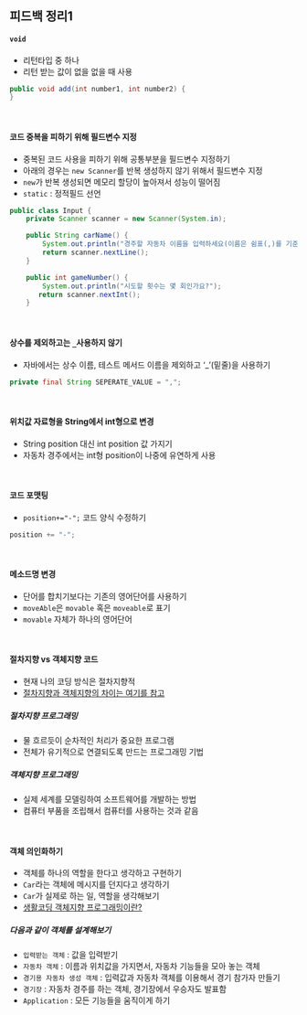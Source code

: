 피드백 정리1
---

#### `void` 
- 리턴타입 중 하나
- 리턴 받는 값이 없을 없을 때 사용
```java
public void add(int number1, int number2) {
}
```

<br>

#### 코드 중복을 피하기 위해 필드변수 지정
- 중복된 코드 사용을 피하기 위해 공통부분을 필드변수 지정하기
- 아래의 경우는 `new Scanner`를 반복 생성하지 않기 위해서 필드변수 지정
- `new`가 반복 생성되면 메모리 할당이 높아져서 성능이 떨어짐
- `static` : 정적필드 선언
```java
public class Input {
    private Scanner scanner = new Scanner(System.in);

    public String carName() {
        System.out.println("경주할 자동차 이름을 입력하세요(이름은 쉼표(,)를 기준으로 구분).");
        return scanner.nextLine();
    }

    public int gameNumber() {
        System.out.println("시도할 횟수는 몇 회인가요?");
       return scanner.nextInt();
    }
```

<br>

#### 상수를 제외하고는 `_`사용하지 않기
- 자바에서는 상수 이름, 테스트 메서드 이름을 제외하고 ‘_’(밑줄)을 사용하기
```java
private final String SEPERATE_VALUE = ",";
```

<br>

#### 위치값 자료형을 String에서 int형으로 변경
- String position 대신 int position 값 가지기
- 자동차 경주에서는 int형 position이 나중에 유연하게 사용

<br>

#### 코드 포맷팅
- `position+="-";` 코드 양식 수정하기
```java
position += "-";
```

<br>

#### 메소드명 변경
- 단어를 합치기보다는 기존의 영어단어를 사용하기
- `moveAble`은 `movable` 혹은 `moveable`로 표기 
- `movable` 자체가 하나의 영어단어

<br>

#### 절차지향 vs 객체지향 코드
- 현재 나의 코딩 방식은 절차지향적
- [절차지향과 객체지향의 차이는 여기를 참고][H]
##### 절차지향 프로그래밍
- 물 흐르듯이 순차적인 처리가 중요한 프로그램
- 전체가 유기적으로 연결되도록 만드는 프로그래밍 기법
##### 객체지향 프로그래밍
- 실제 세계를 모델링하여 소프트웨어를 개발하는 방법
- 컴퓨터 부품을 조립해서 컴퓨터를 사용하는 것과 같음

<br>

#### 객체 의인화하기
- 객체를 하나의 역할을 한다고 생각하고 구현하기
- `Car`라는 객체에 메시지를 던지다고 생각하기
- `Car`가 실제로 하는 일, 역할을 생각해보기
- [생활코딩 객체지향 프로그래밍이란?][H] 

##### 다음과 같이 객체를 설계해보기
- `입력받는 객체` : 값을 입력받기  
- `자동차 객체` : 이름과 위치값을 가지면서, 자동차 기능들을 모아 놓는 객체
- `경기용 자동차 생성 객체` : 입력값과 자동차 객체를 이용해서 경기 참가자 만들기
- `경기장` : 자동차 경주를 하는 객체, 경기장에서 우승자도 발표함
- `Application` : 모든 기능들을 움직이게 하기  

[H]:https://youtu.be/dy9yQIx38u8

